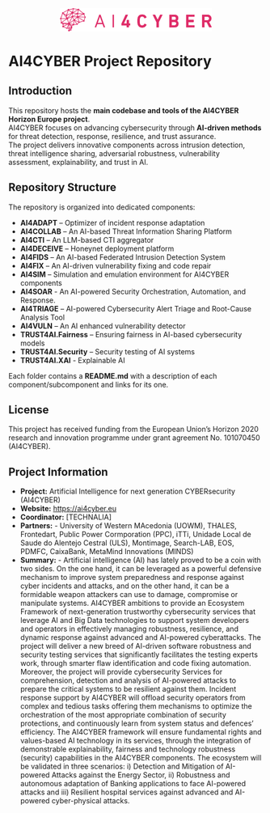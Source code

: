 <p align="center">
  <img src="logo/AI4CYBER logo - transparent.png" alt="AI4CYBER Logo" width="300"/>
</p>

# AI4CYBER Project Repository

## Introduction
This repository hosts the **main codebase and tools of the AI4CYBER Horizon Europe project**.  
AI4CYBER focuses on advancing cybersecurity through **AI-driven methods** for threat detection, response, resilience, and trust assurance.  
The project delivers innovative components across intrusion detection, threat intelligence sharing, adversarial robustness, vulnerability assessment, explainability, and trust in AI.

## Repository Structure
The repository is organized into dedicated components:

- **AI4ADAPT** – Optimizer of incident response adaptation  
- **AI4COLLAB** – An AI-based Threat Information Sharing Platform   
- **AI4CTI** – An LLM-based CTI aggregator   
- **AI4DECEIVE** – Honeynet deployment platform 
- **AI4FIDS** – An AI-based Federated Intrusion Detection System  
- **AI4FIX** – An AI-driven vulnerability fixing and code repair  
- **AI4SIM** – Simulation and emulation environment for AI4CYBER components 
- **AI4SOAR** - An AI-powered Security Orchestration, Automation, and Response. 
- **AI4TRIAGE** – AI-powered Cybersecurity Alert Triage and Root-Cause Analysis Tool   
- **AI4VULN** – An AI enhanced vulnerability detector   
- **TRUST4AI.Fairness** – Ensuring fairness in AI-based cybersecurity models  
- **TRUST4AI.Security** – Security testing of AI systems  
- **TRUST4AI.XAI** - Explainable AI 

Each folder contains a **README.md** with a description of each component/subcomponent and links for its one.

## License
This project has received funding from the European Union’s Horizon 2020 research and innovation programme under grant agreement No. 101070450 (AI4CYBER).

## Project Information
- **Project:** Artificial Intelligence for next generation CYBERsecurity (AI4CYBER)
- **Website:** https://ai4cyber.eu  
- **Coordinator:** [TECHNALIA] 
- **Partners:** - University of Western MAcedonia (UOWM), THALES, Frontedart, Public Power Cormporation (PPC), iTTi, Unidade Local de Saude do Alentejo Cestral (ULS), Montimage, Search-LAB, EOS, PDMFC, CaixaBank, MetaMind Innovations (MINDS)
- **Summary:** - Αrtificial intelligence (AI) has lately proved to be a coin with two sides. On the one hand, it can be leveraged as a powerful defensive mechanism to improve system preparedness and response against cyber incidents and attacks, and on the other hand, it can be a formidable weapon attackers can use to damage, compromise or manipulate systems. AI4CYBER ambitions to provide an Ecosystem Framework of next-generation trustworthy cybersecurity services that leverage AI and Big Data technologies to support system developers and operators in effectively managing robustness, resilience, and dynamic response against advanced and AI-powered cyberattacks. The project will deliver a new breed of AI-driven software robustness and security testing services that significantly facilitates the testing experts work, through smarter flaw identification and code fixing automation. Moreover, the project will provide cybersecurity Services for comprehension, detection and analysis of AI-powered attacks to prepare the critical systems to be resilient against them. Incident response support by AI4CYBER will offload security operators from complex and tedious tasks offering them mechanisms to optimize the orchestration of the most appropriate combination of security protections, and continuously learn from system status and defences’ efficiency. The AI4CYBER framework will ensure fundamental rights and values-based AI technology in its services, through the integration of demonstrable explainability, fairness and technology robustness (security) capabilities in the AI4CYBER components. The ecosystem will be validated in three scenarios: i) Detection and Mitigation of AI-powered Attacks against the Energy Sector, ii) Robustness and autonomous adaptation of Banking applications to face AI-powered attacks and iii) Resilient hospital services against advanced and AI-powered cyber-physical attacks.
                




